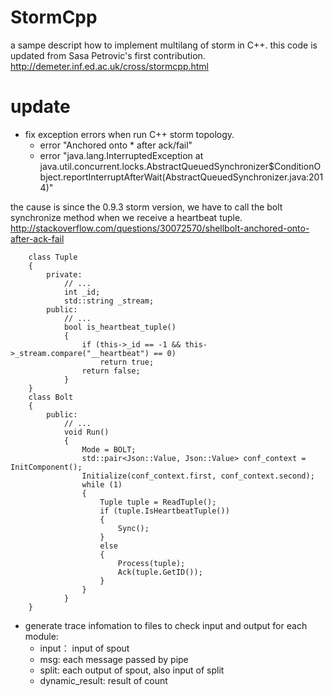 # StormCpp
a sampe descript how to implement multilang of storm in C++. this code is updated from Sasa Petrovic's first contribution.
http://demeter.inf.ed.ac.uk/cross/stormcpp.html

# update
- fix exception errors when run C++ storm topology.
    - error "Anchored onto *  after ack/fail"
    - error "java.lang.InterruptedException at java.util.concurrent.locks.AbstractQueuedSynchronizer$ConditionObject.reportInterruptAfterWait(AbstractQueuedSynchronizer.java:2014)"

    
the cause is since the 0.9.3 storm version, we have to call the bolt synchronize method when we receive a heartbeat tuple.
http://stackoverflow.com/questions/30072570/shellbolt-anchored-onto-after-ack-fail

```
    class Tuple
    {
        private:
            // ...
            int _id;
            std::string _stream;
        public:
            // ...
            bool is_heartbeat_tuple()
            {
                if (this->_id == -1 && this->_stream.compare("__heartbeat") == 0)
                    return true;
                return false;
            }
    }
    class Bolt
    {
        public:
            // ...
            void Run()
		    {
			    Mode = BOLT;
			    std::pair<Json::Value, Json::Value> conf_context = InitComponent();
			    Initialize(conf_context.first, conf_context.second);
			    while (1)
			    {
				    Tuple tuple = ReadTuple();
				    if (tuple.IsHeartbeatTuple())
				    {
					    Sync();
				    }
				    else
				    {
					    Process(tuple);
					    Ack(tuple.GetID());
				    }
			    }
		    }
    }
```

- generate trace infomation to files to check input and output for each module:
    - input： input of spout
    - msg: each message passed by pipe
    - split: each output of spout, also input of split
    - dynamic_result: result of count

